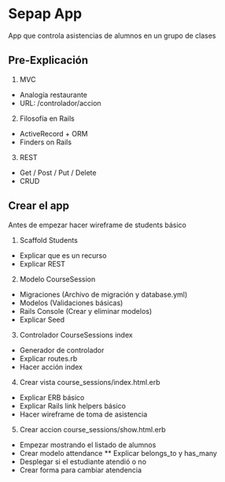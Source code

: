 # Sepap App

App que controla asistencias de alumnos en un grupo de clases

## Pre-Explicación

1. MVC
  * Analogía restaurante
  * URL: /controlador/accion
2. Filosofía en Rails
  * ActiveRecord + ORM
  * Finders on Rails
3. REST
  * Get / Post / Put / Delete
  * CRUD

## Crear el app

Antes de empezar hacer wireframe de students básico

1. Scaffold Students
  * Explicar que es un recurso
  * Explicar REST
2. Modelo CourseSession
  * Migraciones (Archivo de migración y database.yml)
  * Modelos (Validaciones básicas)
  * Rails Console (Crear y eliminar modelos)
  * Explicar Seed
3. Controlador CourseSessions index
  * Generador de controlador
  * Explicar routes.rb
  * Hacer acción index
4. Crear vista course_sessions/index.html.erb
  * Explicar ERB básico
  * Explicar Rails link helpers básico
  * Hacer wireframe de toma de asistencia
5. Crear accion course_sessions/show.html.erb
  * Empezar mostrando el listado de alumnos
  * Crear modelo attendance
    ** Explicar belongs_to y has_many
  * Desplegar si el estudiante atendió o no
  * Crear forma para cambiar atendencia
